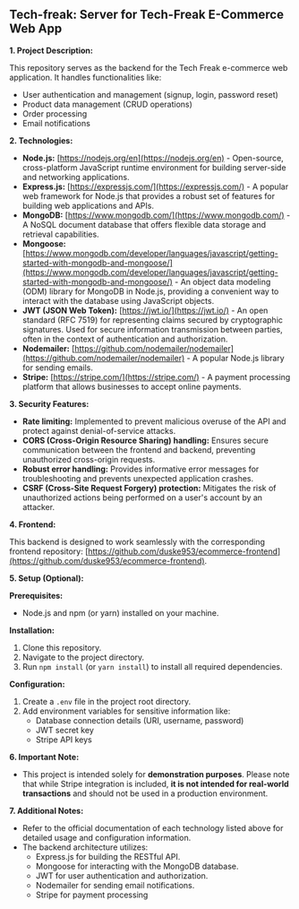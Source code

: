 ## Tech-freak: Server for Tech-Freak E-Commerce Web App

**1. Project Description:**

This repository serves as the backend for the Tech Freak e-commerce web application. It handles functionalities like:

* User authentication and management (signup, login, password reset)
* Product data management (CRUD operations)
* Order processing
* Email notifications

**2. Technologies:**

* **Node.js:** [https://nodejs.org/en](https://nodejs.org/en) - Open-source, cross-platform JavaScript runtime environment for building server-side and networking applications.
* **Express.js:** [https://expressjs.com/](https://expressjs.com/) - A popular web framework for Node.js that provides a robust set of features for building web applications and APIs.
* **MongoDB:** [https://www.mongodb.com/](https://www.mongodb.com/) - A NoSQL document database that offers flexible data storage and retrieval capabilities.
* **Mongoose:** [https://www.mongodb.com/developer/languages/javascript/getting-started-with-mongodb-and-mongoose/](https://www.mongodb.com/developer/languages/javascript/getting-started-with-mongodb-and-mongoose/) - An object data modeling (ODM) library for MongoDB in Node.js, providing a convenient way to interact with the database using JavaScript objects.
* **JWT (JSON Web Token):** [https://jwt.io/](https://jwt.io/) - An open standard (RFC 7519) for representing claims secured by cryptographic signatures. Used for secure information transmission between parties, often in the context of authentication and authorization.
* **Nodemailer:** [https://github.com/nodemailer/nodemailer](https://github.com/nodemailer/nodemailer) - A popular Node.js library for sending emails.
* **Stripe:** [https://stripe.com/](https://stripe.com/) - A payment processing platform that allows businesses to accept online payments.

**3. Security Features:**

* **Rate limiting:** Implemented to prevent malicious overuse of the API and protect against denial-of-service attacks.
* **CORS (Cross-Origin Resource Sharing) handling:** Ensures secure communication between the frontend and backend, preventing unauthorized cross-origin requests.
* **Robust error handling:** Provides informative error messages for troubleshooting and prevents unexpected application crashes.
* **CSRF (Cross-Site Request Forgery) protection:** Mitigates the risk of unauthorized actions being performed on a user's account by an attacker.

**4. Frontend:**

This backend is designed to work seamlessly with the corresponding frontend repository: [https://github.com/duske953/ecommerce-frontend](https://github.com/duske953/ecommerce-frontend).

**5. Setup (Optional):**

**Prerequisites:**

* Node.js and npm (or yarn) installed on your machine.

**Installation:**

1. Clone this repository.
2. Navigate to the project directory.
3. Run `npm install` (or `yarn install`) to install all required dependencies.

**Configuration:**

1. Create a `.env` file in the project root directory.
2. Add environment variables for sensitive information like:
    * Database connection details (URI, username, password)
    * JWT secret key
    * Stripe API keys

**6. Important Note:**

* This project is intended solely for **demonstration purposes**. Please note that while Stripe integration is included, **it is not intended for real-world transactions** and should not be used in a production environment.

**7. Additional Notes:**

* Refer to the official documentation of each technology listed above for detailed usage and configuration information.
* The backend architecture utilizes:
    * Express.js for building the RESTful API.
    * Mongoose for interacting with the MongoDB database.
    * JWT for user authentication and authorization.
    * Nodemailer for sending email notifications.
    * Stripe for payment processing

